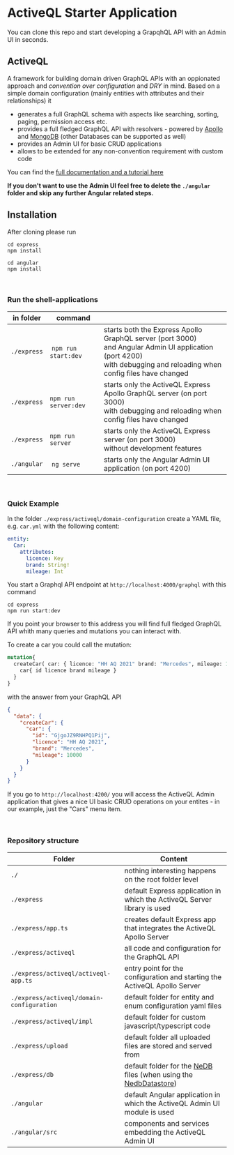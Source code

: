 # ActiveQL Starter Application

You can clone this repo and start developing a GrapqhQL API with an Admin UI in seconds. 

## ActiveQL 

A framework for building domain driven GraphQL APIs with an oppionated approach and _convention over configuration_ and _DRY_ in mind. Based on a simple domain configuration (mainly entities with attributes and their relationships) it 

  * generates a full GraphQL schema with aspects like searching, sorting, paging, permission access etc.   
  * provides a full fledged GraphQL API with resolvers - powered by [Apollo](https://www.apollographql.com) and [MongoDB](https://www.mongodb.com) (other Databases can be supported as well)
  * provides an Admin UI for basic CRUD applications 
  * allows to be extended for any non-convention requirement with custom code

You can find the [full documentation and a tutorial here](https://betterobjects.github.io/activeql/)


**If you don't want to use the Admin UI feel free to delete the `./angular` folder and skip any further Angular related steps.**


## Installation

After cloning please run 

```
cd express
npm install
```

```
cd angular
npm install
```

<br>

### Run the shell-applications

| in folder | command  |   |
| - | - | - |
| `./express` | `npm run start:dev`  | starts both the Express Apollo GraphQL server (port 3000) <br> and Angular Admin UI application (port 4200) <br> with debugging and reloading when config files have changed  |
| `./express` | `npm run server:dev` | starts only the ActiveQL Express Apollo GraphQL server (on port 3000) <br> with debugging and reloading when config files have changed |
| `./express` | `npm run server` | starts only the ActiveQL Express server (on port 3000) <br> without development features |
| `./angular` | `ng serve`       | starts only the Angular Admin UI application (on port 4200) |

<br>

### Quick Example

In the folder `./express/activeql/domain-configuration` create a YAML file, e.g. `car.yml` with the following content: 

```yaml
entity:
  Car:
    attributes:
      licence: Key
      brand: String!
      mileage: Int
```

You start a Graphql API endpoint at `http://localhost:4000/graphql` with this command

```
cd express
npm run start:dev
```

If you point your browser to this address you will find full fledged GraphQL API whith many queries and mutations you can interact with.

To create a car you could call the mutation: 

```graphql
mutation{
  createCar( car: { licence: "HH AQ 2021" brand: "Mercedes", mileage: 10000 } ){
    car{ id licence brand mileage }
  }
}
```

with the answer from your GraphQL API

```json
{
  "data": {
    "createCar": {
      "car": {
        "id": "GjgoJZ9RNHPQ1Pij",
        "licence": "HH AQ 2021",
        "brand": "Mercedes",
        "mileage": 10000
      }
    }
  }
}
```

If you go to `http://localhost:4200/` you will access the ActiveQL Admin application that gives a nice UI basic CRUD operations on your entites - in our example, just the "Cars" menu item.


<br>

### Repository structure

| Folder | Content |   
| - | - | 
| `./` | nothing interesting happens on the root folder level |  
| `./express`           | default Express application in which the ActiveQL Server library is used | 
| `./express/app.ts`    | creates default Express app that integrates the ActiveQL Apollo Server | 
| `./express/activeql`  | all code and configuration for the GraphQL API | 
| `./express/activeql/activeql-app.ts` | entry point for the configuration and starting the ActiveQL Apollo Server | 
| `./express/activeql/domain-configuration`  | default folder for entity and enum configuration yaml files | 
| `./express/activeql/impl`  | default folder for custom javascript/typescript code  | 
| `./express/upload`    | default folder all uploaded files are stored and served from | 
| `./express/db`        | default folder for the [NeDB](https://github.com/louischatriot/nedb) files (when using the [NedbDatastore](https://github.com/betterobjects/activeql/blob/master/activeql-server/nedb-datastore/nedb.data-store.ts)) | 
| `./angular`           | default Angular application in which the ActiveQL Admin UI module is used |
| `./angular/src`       | components and services embedding the ActiveQL Admin UI |

